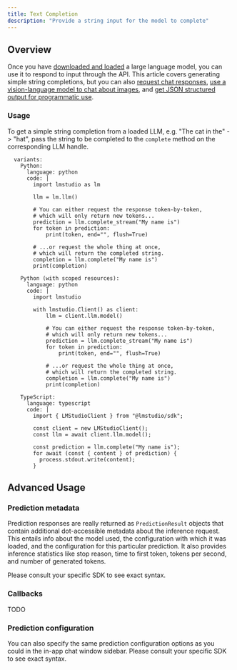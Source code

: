 ```yaml
---
title: Text Completion
description: "Provide a string input for the model to complete"
---
```


## Overview

Once you have [downloaded and loaded](/docs/basics/index) a large language model,
you can use it to respond to input through the API. This article covers generating simple
string completions, but you can also
[request chat responses](/docs/api/sdk/chat-completion),
[use a vision-language model to chat about images](/docs/api/sdk/image-input), and
[get JSON structured output for programmatic use](/docs/api/sdk/structured-response).

### Usage

To get a simple string completion from a loaded LLM, e.g. "The cat in the" -> "hat",
pass the string to be completed to the `complete` method on the corresponding LLM handle.

```lms_code_snippet
  variants:
    Python:
      language: python
      code: |
        import lmstudio as lm

        llm = lm.llm()

        # You can either request the response token-by-token,
        # which will only return new tokens...
        prediction = llm.complete_stream("My name is")
        for token in prediction:
            print(token, end="", flush=True)

        # ...or request the whole thing at once,
        # which will return the completed string.
        completion = llm.complete("My name is")
        print(completion)

    Python (with scoped resources):
      language: python
      code: |
        import lmstudio

        with lmstudio.Client() as client:
            llm = client.llm.model()

            # You can either request the response token-by-token,
            # which will only return new tokens...
            prediction = llm.complete_stream("My name is")
            for token in prediction:
                print(token, end="", flush=True)

            # ...or request the whole thing at once,
            # which will return the completed string.
            completion = llm.complete("My name is")
            print(completion)

    TypeScript:
      language: typescript
      code: |
        import { LMStudioClient } from "@lmstudio/sdk";

        const client = new LMStudioClient();
        const llm = await client.llm.model();

        const prediction = llm.complete("My name is");
        for await (const { content } of prediction) {
          process.stdout.write(content);
        }

```

## Advanced Usage

### Prediction metadata

Prediction responses are really returned as `PredictionResult` objects that contain additional dot-accessible metadata about the inference request.
This entails info about the model used, the configuration with which it was loaded, and the configuration for this particular prediction. It also provides
inference statistics like stop reason, time to first token, tokens per second, and number of generated tokens.

Please consult your specific SDK to see exact syntax.

### Callbacks

TODO

### Prediction configuration

You can also specify the same prediction configuration options as you could in the
in-app chat window sidebar. Please consult your specific SDK to see exact syntax.
